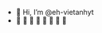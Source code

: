 - 👋 Hi, I’m @eh-vietanhyt
- 👀 👀 👀 👀 👀 👀 👀 👀

<!---
offs-va/offs-va is a ✨ special ✨ repository because its `README.md` (this file) appears on your GitHub profile.
You can click the Preview link to take a look at your changes.
--->
